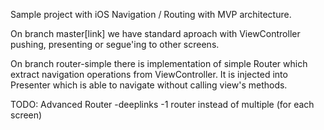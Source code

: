 Sample project with iOS Navigation / Routing with MVP architecture.

On branch master[link] we have standard aproach with ViewController pushing, presenting or segue'ing to other screens.

On branch router-simple there is implementation of simple Router which extract navigation operations from ViewController. It is injected into Presenter which is able to navigate without calling view's methods.

TODO: Advanced Router -deeplinks -1 router instead of multiple (for each screen)
